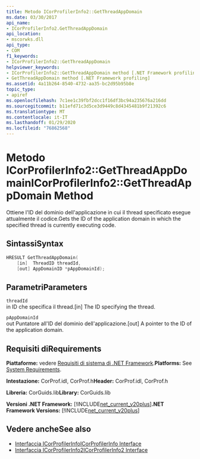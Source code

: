 ```yaml
---
title: Metodo ICorProfilerInfo2::GetThreadAppDomain
ms.date: 03/30/2017
api_name:
- ICorProfilerInfo2.GetThreadAppDomain
api_location:
- mscorwks.dll
api_type:
- COM
f1_keywords:
- ICorProfilerInfo2::GetThreadAppDomain
helpviewer_keywords:
- ICorProfilerInfo2::GetThreadAppDomain method [.NET Framework profiling]
- GetThreadAppDomain method [.NET Framework profiling]
ms.assetid: 4a11b264-8540-4732-aa35-bc2d95b95b8e
topic_type:
- apiref
ms.openlocfilehash: 7c1ee1c39fbf2dcc1f16df3bc94a235676a216dd
ms.sourcegitcommit: b11efd71c3d5ce3d9449c8d4345481b9f21392c6
ms.translationtype: MT
ms.contentlocale: it-IT
ms.lasthandoff: 01/29/2020
ms.locfileid: "76862568"
---
```

# <a name="icorprofilerinfo2getthreadappdomain-method"></a><span data-ttu-id="01481-102">Metodo ICorProfilerInfo2::GetThreadAppDomain</span><span class="sxs-lookup"><span data-stu-id="01481-102">ICorProfilerInfo2::GetThreadAppDomain Method</span></span>
<span data-ttu-id="01481-103">Ottiene l'ID del dominio dell'applicazione in cui il thread specificato esegue attualmente il codice.</span><span class="sxs-lookup"><span data-stu-id="01481-103">Gets the ID of the application domain in which the specified thread is currently executing code.</span></span>  
  
## <a name="syntax"></a><span data-ttu-id="01481-104">Sintassi</span><span class="sxs-lookup"><span data-stu-id="01481-104">Syntax</span></span>  
  
```cpp  
HRESULT GetThreadAppDomain(  
    [in]  ThreadID threadId,  
    [out] AppDomainID *pAppDomainId);  
```  
  
## <a name="parameters"></a><span data-ttu-id="01481-105">Parametri</span><span class="sxs-lookup"><span data-stu-id="01481-105">Parameters</span></span>  
 `threadId`  
 <span data-ttu-id="01481-106">in ID che specifica il thread.</span><span class="sxs-lookup"><span data-stu-id="01481-106">[in] The ID specifying the thread.</span></span>  
  
 `pAppDomainId`  
 <span data-ttu-id="01481-107">out Puntatore all'ID del dominio dell'applicazione.</span><span class="sxs-lookup"><span data-stu-id="01481-107">[out] A pointer to the ID of the application domain.</span></span>  
  
## <a name="requirements"></a><span data-ttu-id="01481-108">Requisiti di</span><span class="sxs-lookup"><span data-stu-id="01481-108">Requirements</span></span>  
 <span data-ttu-id="01481-109">**Piattaforme:** vedere [Requisiti di sistema di .NET Framework](../../../../docs/framework/get-started/system-requirements.md).</span><span class="sxs-lookup"><span data-stu-id="01481-109">**Platforms:** See [System Requirements](../../../../docs/framework/get-started/system-requirements.md).</span></span>  
  
 <span data-ttu-id="01481-110">**Intestazione:** CorProf.idl, CorProf.h</span><span class="sxs-lookup"><span data-stu-id="01481-110">**Header:** CorProf.idl, CorProf.h</span></span>  
  
 <span data-ttu-id="01481-111">**Libreria:** CorGuids.lib</span><span class="sxs-lookup"><span data-stu-id="01481-111">**Library:** CorGuids.lib</span></span>  
  
 <span data-ttu-id="01481-112">**Versioni .NET Framework:** [!INCLUDE[net_current_v20plus](../../../../includes/net-current-v20plus-md.md)]</span><span class="sxs-lookup"><span data-stu-id="01481-112">**.NET Framework Versions:** [!INCLUDE[net_current_v20plus](../../../../includes/net-current-v20plus-md.md)]</span></span>  
  
## <a name="see-also"></a><span data-ttu-id="01481-113">Vedere anche</span><span class="sxs-lookup"><span data-stu-id="01481-113">See also</span></span>

- [<span data-ttu-id="01481-114">Interfaccia ICorProfilerInfo</span><span class="sxs-lookup"><span data-stu-id="01481-114">ICorProfilerInfo Interface</span></span>](icorprofilerinfo-interface.md)
- [<span data-ttu-id="01481-115">Interfaccia ICorProfilerInfo2</span><span class="sxs-lookup"><span data-stu-id="01481-115">ICorProfilerInfo2 Interface</span></span>](icorprofilerinfo2-interface.md)
